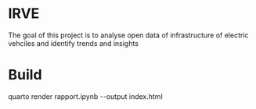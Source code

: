 # IRVE

The goal of this project is to analyse open data of infrastructure of electric vehciles and identify trends and insights

# Build
quarto render rapport.ipynb --output index.html
